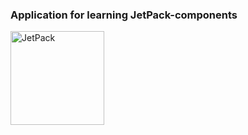 <h3> Application for learning JetPack-components </h3>
 <img src="https://cdn-images-1.medium.com/max/788/1*OFJKA8dRYZSb-Kprx-VReg.png" alt="JetPack"  style="width:150px;height:150px;">
